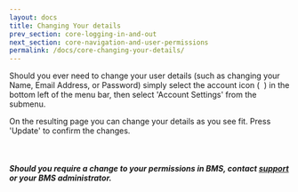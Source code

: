 ```yaml
---
layout: docs
title: Changing Your details
prev_section: core-logging-in-and-out
next_section: core-navigation-and-user-permissions
permalink: /docs/core-changing-your-details/
---
```


Should you ever need to change your user details (such as changing your Name, Email Address, or Password) simply select the account icon (&nbsp;<span class="icon-user">&nbsp;</span>) in the bottom left of the menu bar, then select 'Account Settings' from the submenu.

On the resulting page you can change your details as you see fit. Press 'Update' to confirm the changes.

<div class="note info">
  <span class="icon-quote-left icon-large">&nbsp;</span>
  <h5>Should you require a change to your permissions in BMS, contact <a id="Intercom" class="noRedirect" href="mailto:c772676240e0bea1fa03f8bbf21edc26778efc65@incoming.intercom.io">support</a> or your BMS administrator.</h5>
</div>
